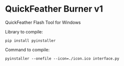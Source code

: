 # QuickFeather Burner v1
 QuickFeather Flash Tool for Windows

Library to compile:
    
    pip install pyinstaller

Command to compile:

    pyinstaller --onefile --icon=./icon.ico interface.py

